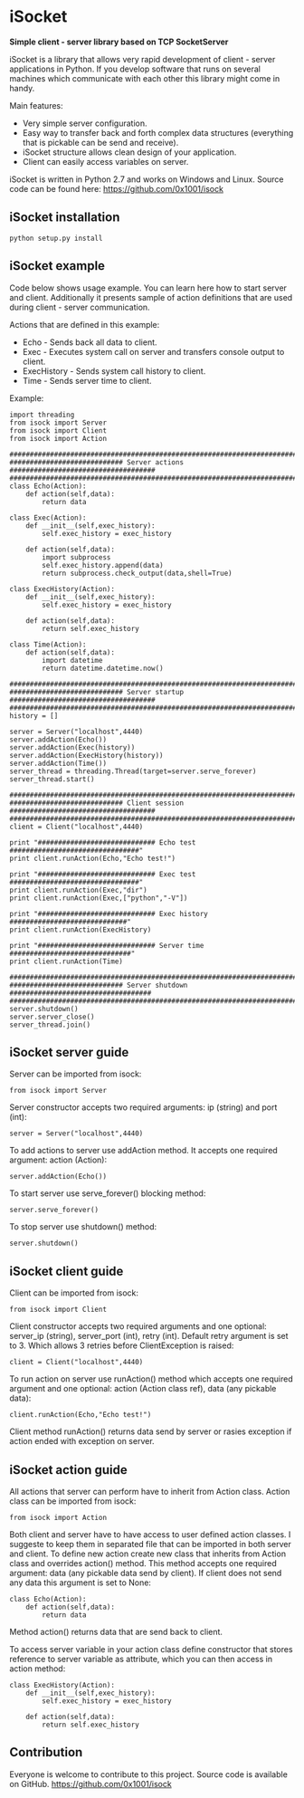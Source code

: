 iSocket
=======

**Simple client - server library based on TCP SocketServer**

iSocket is a library that allows very rapid development of client - server applications in Python.
If you develop software that runs on several machines which communicate with each other this library might come in handy.

Main features:
- Very simple server configuration.
- Easy way to transfer back and forth complex data structures (everything that is pickable can be send and receive).
- iSocket structure allows clean design of your application.
- Client can easily access variables on server.

iSocket is written in Python 2.7 and works on Windows and Linux. Source code can be found here: https://github.com/0x1001/isock

iSocket installation
--------------------

    python setup.py install

iSocket example
---------------
Code below shows usage example.
You can learn here how to start server and client. Additionally it presents sample of action definitions that are used during client - server communication.

Actions that are defined in this example:
- Echo - Sends back all data to client.
- Exec - Executes system call on server and transfers console output to client.
- ExecHistory - Sends system call history to client.
- Time - Sends server time to client.

Example:

    import threading
    from isock import Server
    from isock import Client
    from isock import Action

    ################################################################################
    ############################ Server actions ####################################
    ################################################################################
    class Echo(Action):
        def action(self,data):
            return data

    class Exec(Action):
        def __init__(self,exec_history):
            self.exec_history = exec_history

        def action(self,data):
            import subprocess
            self.exec_history.append(data)
            return subprocess.check_output(data,shell=True)

    class ExecHistory(Action):
        def __init__(self,exec_history):
            self.exec_history = exec_history

        def action(self,data):
            return self.exec_history

    class Time(Action):
        def action(self,data):
            import datetime
            return datetime.datetime.now()

    ################################################################################
    ############################ Server startup ####################################
    ################################################################################
    history = []

    server = Server("localhost",4440)
    server.addAction(Echo())
    server.addAction(Exec(history))
    server.addAction(ExecHistory(history))
    server.addAction(Time())
    server_thread = threading.Thread(target=server.serve_forever)
    server_thread.start()

    ################################################################################
    ############################ Client session ####################################
    ################################################################################
    client = Client("localhost",4440)

    print "############################# Echo test ################################"
    print client.runAction(Echo,"Echo test!")

    print "############################# Exec test ################################"
    print client.runAction(Exec,"dir")
    print client.runAction(Exec,["python","-V"])

    print "############################# Exec history #############################"
    print client.runAction(ExecHistory)

    print "############################# Server time ##############################"
    print client.runAction(Time)

    ################################################################################
    ############################ Server shutdown ###################################
    ################################################################################
    server.shutdown()
    server.server_close()
    server_thread.join()

iSocket server guide
--------------------
Server can be imported from isock:
    
    from isock import Server

Server constructor accepts two required arguments: ip (string) and port (int):
    
    server = Server("localhost",4440)

To add actions to server use addAction method. It accepts one required argument: action (Action):
    
    server.addAction(Echo())

To start server use serve_forever() blocking method:
    
    server.serve_forever()

To stop server use shutdown() method:
    
    server.shutdown()

iSocket client guide
--------------------
Client can be imported from isock:
    
    from isock import Client

Client constructor accepts two required arguments and one optional: server_ip (string), server_port (int), retry (int).
Default retry argument is set to 3. Which allows 3 retries before ClientException is raised:
    
    client = Client("localhost",4440)

To run action on server use runAction() method which accepts one required argument and one optional: action (Action class ref), data (any pickable data):
    
    client.runAction(Echo,"Echo test!")

Client method runAction() returns data send by server or rasies exception if action ended with exception on server.

iSocket action guide
--------------------
All actions that server can perform have to inherit from Action class.
Action class can be imported from isock:
    
    from isock import Action

Both client and server have to have access to user defined action classes. I suggeste to keep them in separated file that can be imported in both server and client.
To define new action create new class that inherits from Action class and overrides action() method. This method accepts one required argument: data (any pickable data send by client).
If client does not send any data this argument is set to None:

    class Echo(Action):
        def action(self,data):
            return data

Method action() returns data that are send back to client.

To access server variable in your action class define constructor that stores reference to server variable as attribute, which you can then access in action method:
    
    class ExecHistory(Action):
        def __init__(self,exec_history):
            self.exec_history = exec_history

        def action(self,data):
            return self.exec_history

Contribution
------------
Everyone is welcome to contribute to this project. Source code is available on GitHub.
https://github.com/0x1001/isock

